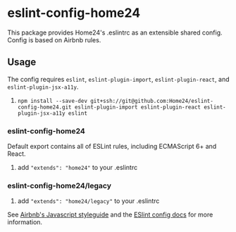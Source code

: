# eslint-config-home24

This package provides Home24's .eslintrc as an extensible shared config.
Config is based on Airbnb rules.

## Usage

The config requires `eslint`, `eslint-plugin-import`, `eslint-plugin-react`, and `eslint-plugin-jsx-a11y`.

1. `npm install --save-dev git+ssh://git@github.com:Home24/eslint-config-home24.git eslint-plugin-import eslint-plugin-react eslint-plugin-jsx-a11y eslint`

### eslint-config-home24

Default export contains all of ESLint rules, including ECMAScript 6+ and React. 

1. add `"extends": "home24"` to your .eslintrc

### eslint-config-home24/legacy

1. add `"extends": "home24/legacy"` to your .eslintrc

See [Airbnb's Javascript styleguide](https://github.com/airbnb/javascript) and
the [ESlint config docs](http://eslint.org/docs/user-guide/configuring#extending-configuration-files)
for more information.
